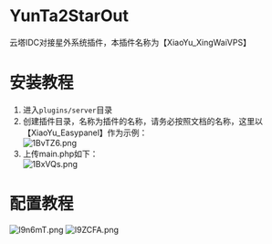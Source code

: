 # YunTa2StarOut
云塔IDC对接星外系统插件，本插件名称为【XiaoYu_XingWaiVPS】
# 安装教程
 1. 进入`plugins/server`目录
 2. 创建插件目录，名称为插件的名称，请务必按照文档的名称，这里以【XiaoYu_Easypanel】作为示例：  
 ![1BvTZ6.png](https://s2.ax1x.com/2020/02/04/1BvTZ6.png)
 3. 上传main.php如下：  
 ![1BxVQs.png](https://s2.ax1x.com/2020/02/04/1BxVQs.png)
# 配置教程
 ![l9n6mT.png](https://s2.ax1x.com/2019/12/23/l9n6mT.png)
 ![l9ZCFA.png](https://s2.ax1x.com/2019/12/23/l9ZCFA.png)